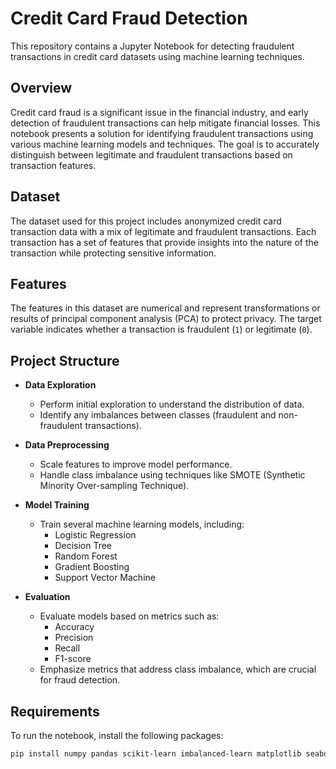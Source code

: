 # Credit Card Fraud Detection

This repository contains a Jupyter Notebook for detecting fraudulent transactions in credit card datasets using machine learning techniques.

## Overview

Credit card fraud is a significant issue in the financial industry, and early detection of fraudulent transactions can help mitigate financial losses. This notebook presents a solution for identifying fraudulent transactions using various machine learning models and techniques. The goal is to accurately distinguish between legitimate and fraudulent transactions based on transaction features.

## Dataset

The dataset used for this project includes anonymized credit card transaction data with a mix of legitimate and fraudulent transactions. Each transaction has a set of features that provide insights into the nature of the transaction while protecting sensitive information.

## Features

The features in this dataset are numerical and represent transformations or results of principal component analysis (PCA) to protect privacy. The target variable indicates whether a transaction is fraudulent (`1`) or legitimate (`0`).

## Project Structure

- **Data Exploration**  
  - Perform initial exploration to understand the distribution of data.
  - Identify any imbalances between classes (fraudulent and non-fraudulent transactions).

- **Data Preprocessing**  
  - Scale features to improve model performance.
  - Handle class imbalance using techniques like SMOTE (Synthetic Minority Over-sampling Technique).

- **Model Training**  
  - Train several machine learning models, including:
    - Logistic Regression
    - Decision Tree
    - Random Forest
    - Gradient Boosting
    - Support Vector Machine

- **Evaluation**  
  - Evaluate models based on metrics such as:
    - Accuracy
    - Precision
    - Recall
    - F1-score
  - Emphasize metrics that address class imbalance, which are crucial for fraud detection.

## Requirements

To run the notebook, install the following packages:

```bash
pip install numpy pandas scikit-learn imbalanced-learn matplotlib seaborn
